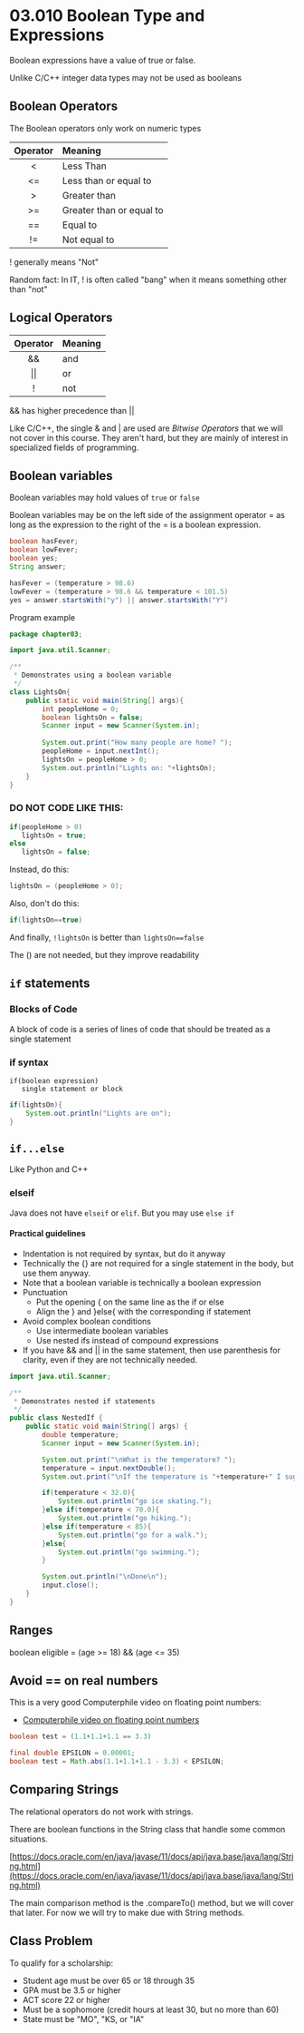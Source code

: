 # 03.010 Boolean Type and Expressions

Boolean expressions have a value of true or false.

Unlike C/C++ integer data types may not be used as booleans

## Boolean Operators

The Boolean operators only work on numeric types

Operator|Meaning
:---:|:---
<|Less Than
<=|Less than or equal to
\>|Greater than
\>=|Greater than or equal to
==|Equal to
!=|Not equal to

! generally means "Not"

Random fact: In IT, ! is often called "bang" when it means something other than "not"

## Logical Operators

Operator|Meaning
:---:|:---
&&|and
\|\||or
!|not

&& has higher precedence than ||

Like C/C++, the single & and | are used are *Bitwise Operators* that we will not cover in this course.  They aren't hard, but they are mainly of interest in specialized fields of programming.
 

## Boolean variables

Boolean variables may hold values of `true` or `false`

Boolean variables may be on the left side of the assignment operator = as long as the expression to the right of the = is a boolean expression.

```java
boolean hasFever;
boolean lowFever;
boolean yes;
String answer;

hasFever = (temperature > 98.6)
lowFever = (temperature > 98.6 && temperature < 101.5)
yes = answer.startsWith("y") || answer.startsWith("Y")

```

Program example

```java
package chapter03;

import java.util.Scanner;

/**
 * Demonstrates using a boolean variable
 */
class LightsOn{
    public static void main(String[] args){
        int peopleHome = 0;
        boolean lightsOn = false;
        Scanner input = new Scanner(System.in);
        
        System.out.print("How many people are home? ");
        peopleHome = input.nextInt();
        lightsOn = peopleHome > 0;
        System.out.println("Lights on: "+lightsOn);
    }
}
```

### DO NOT CODE LIKE THIS:

```java
if(peopleHome > 0)
   lightsOn = true;
else
   lightsOn = false;
```

Instead, do this:

```java
lightsOn = (peopleHome > 0);
```

Also, don't do this:

```java
if(lightsOn==true)
```

And finally, `!lightsOn` is better than `lightsOn==false`

The () are not needed, but they improve readability

## `if` statements

### Blocks of Code

A block of code is a series of lines of code that should be treated as a single statement

### if syntax

```text
if(boolean expression)
   single statement or block
```

```java
if(lightsOn){
    System.out.println("Lights are on");
}
```

## `if...else`

Like Python and C++

### elseif

Java does not have `elseif` or `elif`.  But you may use `else if`

#### Practical guidelines

* Indentation is not required by syntax, but do it anyway
* Technically the {} are not required for a single statement in the body, but use them anyway.
* Note that a boolean variable is technically a boolean expression
* Punctuation
    * Put the opening { on the same line as the if or else
    * Align the } and }else{ with the corresponding if statement
* Avoid complex boolean conditions
    * Use intermediate boolean variables
    * Use nested ifs instead of compound expressions
* If you have && and || in the same statement, then use parenthesis for clarity, even if they are not technically needed.

```java
import java.util.Scanner;

/**
 * Demonstrates nested if statements
 */
public class NestedIf {
    public static void main(String[] args) {
        double temperature;
        Scanner input = new Scanner(System.in);

        System.out.print("\nWhat is the temperature? ");
        temperature = input.nextDouble();
        System.out.print("\nIf the temperature is "+temperature+" I suggest that you ");

        if(temperature < 32.0){
            System.out.println("go ice skating.");
        }else if(temperature < 70.0){
            System.out.println("go hiking.");
        }else if(temperature < 85){
            System.out.println("go for a walk.");
        }else{
            System.out.println("go swimming.");
        }

        System.out.println("\nDone\n");
        input.close();
    }
}
```

## Ranges

boolean eligible = (age >= 18) && (age <= 35)

## Avoid == on real numbers

This is a very good Computerphile video on floating point numbers:

* [Computerphile video on floating point numbers](https://youtu.be/PZRI1IfStY0)

```java
boolean test = (1.1+1.1+1.1 == 3.3)
```

```java
final double EPSILON = 0.00001;
boolean test = Math.abs(1.1+1.1+1.1 - 3.3) < EPSILON;
```

## Comparing Strings

The relational operators do not work with strings.

There are boolean functions in the String class that handle some common situations.

[https://docs.oracle.com/en/java/javase/11/docs/api/java.base/java/lang/String.html](https://docs.oracle.com/en/java/javase/11/docs/api/java.base/java/lang/String.html)

The main comparison method is the .compareTo() method, but we will cover that later.  For now we will try to make due with String methods.

## Class Problem

To qualify for a scholarship:

* Student age must be over 65 or 18 through 35
* GPA must be 3.5 or higher
* ACT score 22 or higher
* Must be a sophomore (credit hours at least 30, but no more than 60)
* State must be "MO", "KS, or "IA"